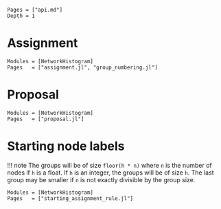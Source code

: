 ```@contents
Pages = ["api.md"]
Depth = 1
```

# Assignment 

```@autodocs
Modules = [NetworkHistogram]
Pages   = ["assignment.jl", "group_numbering.jl"]
```


# Proposal

```@autodocs
Modules = [NetworkHistogram]
Pages   = ["proposal.jl"]
```


# Starting node labels

!!! note
    The groups will be of size `floor(h * n)` where `n` is the number of nodes if `h` is a
    float. If `h` is an integer, the groups will be of size `h`. The last group may be
    smaller if `n` is not exactly divisible by the group size.


```@autodocs
Modules = [NetworkHistogram]
Pages   = ["starting_assignment_rule.jl"]
```